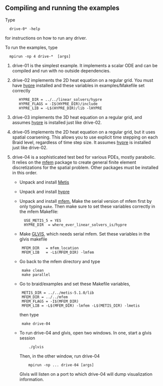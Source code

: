 ## Compiling and running the examples
<!--
 - Copyright (c) 2013,  Lawrence Livermore National Security, LLC.
 - Produced at the Lawrence Livermore National Laboratory.
 - This file is part of XBraid.  See file COPYRIGHT for details.
 -
 - XBraid is free software; you can redistribute it and/or modify it under the
 - terms of the GNU Lesser General Public License (as published by the Free
 - Software Foundation) version 2.1 dated February 1999.
 -->

Type

      drive-0* -help

for instructions on how to run any driver.

To run the examples, type
   
      mpirun -np 4 drive-*  [args]


1. drive-01 is the simplest example.  It implements a scalar ODE and can be
  compiled and run with no outside dependencies.

2. drive-02 implements the 2D heat equation on a regular grid.  You must have
   [hypre](https://computation-rnd.llnl.gov/linear_solvers/software.php)
   installed and these variables in examples/Makefile set correctly
    
          HYPRE_DIR = ../../linear_solvers/hypre
          HYPRE_FLAGS = -I$(HYPRE_DIR)/include
          HYPRE_LIB = -L$(HYPRE_DIR)/lib -lHYPRE


3. drive-03 implements the 3D heat equation on a regular grid, and assumes 
   [hypre](https://computation-rnd.llnl.gov/linear_solvers/software.php) 
   is installed just like drive-02.

4. drive-05 implements the 2D heat equation on a regular grid, but it
   uses spatial coarsening.  This allows you to use explicit time stepping
   on each Braid level, regardless of time step size.  It assumes 
   [hypre](https://computation-rnd.llnl.gov/linear_solvers/software.php) 
   is installed just like drive-02.

5. drive-04 is a sophisticated test bed for various PDEs, mostly parabolic.  It relies
   on the [mfem](https://code.google.com/p/mfem/)
   package to create general finite element discretizations for the spatial problem.
   Other packages must be installed in this order.
     + Unpack and install [Metis](http://glaros.dtc.umn.edu/gkhome/metis/metis/overview)
     + Unpack and install 
       [hypre](https://computation-rnd.llnl.gov/linear_solvers/software.php) 
     + Unpack and install 
       [mfem.](https://code.google.com/p/mfem/)
       Make the serial version of mfem first by only typing ``make``.
       Then make sure to set these variables correctly in the mfem Makefile:
       
             USE_METIS_5 = YES
             HYPRE_DIR  = where_ever_linear_solvers_is/hypre 
   
     + Make [GLVIS](https://code.google.com/p/glvis/), which needs serial mfem.
       Set these variables in the glvis makefile
            
            MFEM_DIR   = mfem_location
            MFEM_LIB   = -L$(MFEM_DIR) -lmfem

     + Go back to the mfem directory and type
     
            make clean
            make parallel

     + Go to braid/examples and set these Makefile variables, 

            METIS_DIR = ../../metis-5.1.0/lib
            MFEM_DIR = ../../mfem
            MFEM_FLAGS = -I$(MFEM_DIR)
            MFEM_LIB = -L$(MFEM_DIR) -lmfem -L$(METIS_DIR) -lmetis
       
       then type
            
            make drive-04

     + To run drive-04 and glvis, open two windows.  In one, start a glvis session
      
               ./glvis
  
         Then, in the other window, run drive-04
      
               mpirun -np ... drive-04 [args]
         
         Glvis will listen on a port to which drive-04 will dump visualization information.


